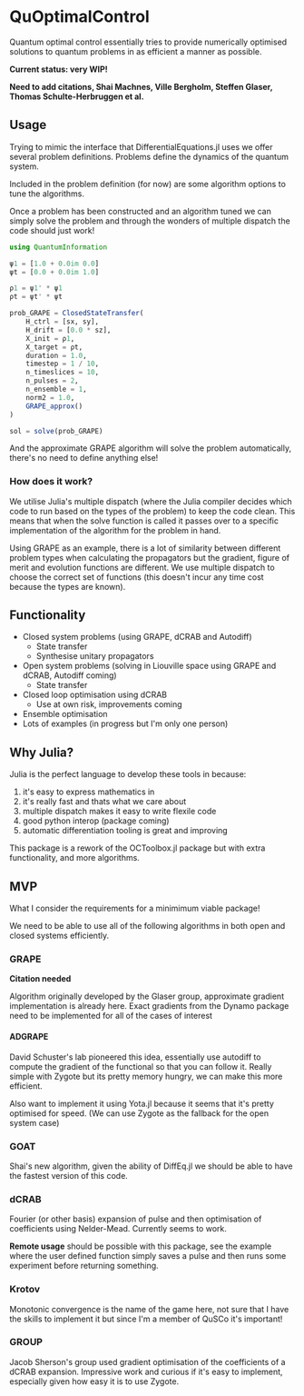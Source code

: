 # QuOptimalControl

Quantum optimal control essentially tries to provide numerically optimised solutions to quantum problems in as efficient a manner as possible. 

**Current status: very WIP!**

**Need to add citations, Shai Machnes, Ville Bergholm, Steffen Glaser, Thomas Schulte-Herbruggen et al.**

## Usage

Trying to mimic the interface that DifferentialEquations.jl uses we offer several problem definitions. Problems define the dynamics of the quantum system.

Included in the problem definition (for now) are some algorithm options to tune the algorithms. 

Once a problem has been constructed and an algorithm tuned we can simply solve the problem and through the wonders of multiple dispatch the code should just work!

```julia
using QuantumInformation

ψ1 = [1.0 + 0.0im 0.0]
ψt = [0.0 + 0.0im 1.0]

ρ1 = ψ1' * ψ1
ρt = ψt' * ψt

prob_GRAPE = ClosedStateTransfer(
    H_ctrl = [sx, sy],
    H_drift = [0.0 * sz],
    X_init = ρ1,
    X_target = ρt,
    duration = 1.0,
    timestep = 1 / 10,
    n_timeslices = 10,
    n_pulses = 2,
    n_ensemble = 1,
    norm2 = 1.0,
    GRAPE_approx()
)

sol = solve(prob_GRAPE)
```

And the approximate GRAPE algorithm will solve the problem automatically, there's no need to define anything else!

### How does it work?

We utilise Julia's multiple dispatch (where the Julia compiler decides which code to run based on the types of the problem) to keep the code clean. This means that when the solve function is called it passes over to a specific implementation of the algorithm for the problem in hand.

Using GRAPE as an example, there is a lot of similarity between different problem types when calculating the propagators but the gradient, figure of merit and evolution functions are different. We use multiple dispatch to choose the correct set of functions (this doesn't incur any time cost because the types are known). 


## Functionality
* Closed system problems (using GRAPE, dCRAB and Autodiff)
    * State transfer
    * Synthesise unitary propagators
* Open system problems (solving in Liouville space using GRAPE and dCRAB, Autodiff coming)
    * State transfer 
* Closed loop optimisation using dCRAB
    * Use at own risk, improvements coming
* Ensemble optimisation
* Lots of examples (in progress but I'm only one person)

## Why Julia?

Julia is the perfect language to develop these tools in because:
1. it's easy to express mathematics in
2. it's really fast and thats what we care about
3. multiple dispatch makes it easy to write flexile code
4. good python interop (package coming)
5. automatic differentiation tooling is great and improving

This package is a rework of the OCToolbox.jl package but with extra functionality, and more algorithms.


## MVP

What I consider the requirements for a minimimum viable package!

We need to be able to use all of the following algorithms in both open and closed systems efficiently.

### GRAPE

**Citation needed**

Algorithm originally developed by the Glaser group, approximate gradient implementation is already here. Exact gradients from the Dynamo package need to be implemented for all of the cases of interest

#### ADGRAPE

David Schuster's lab pioneered this idea, essentially use autodiff to compute the gradient of the functional so that you can follow it. Really simple with Zygote but its pretty memory hungry, we can make this more efficient.

Also want to implement it using Yota.jl because it seems that it's pretty optimised for speed. (We can use Zygote as the fallback for the open system case)

### GOAT

Shai's new algorithm, given the ability of DiffEq.jl we should be able to have the fastest version of this code.


### dCRAB

Fourier (or other basis) expansion of pulse and then optimisation of coefficients using Nelder-Mead. Currently seems to work.

**Remote usage** should be possible with this package, see the example where the user defined function simply saves a pulse and then runs some experiment before returning something.

### Krotov

Monotonic convergence is the name of the game here, not sure that I have the skills to implement it but since I'm a member of QuSCo it's important!

### GROUP

Jacob Sherson's group used gradient optimisation of the coefficients of a dCRAB expansion. Impressive work and curious if it's easy to implement, especially given how easy it is to use Zygote. 

